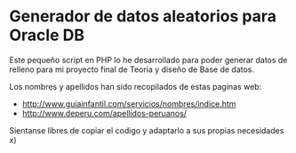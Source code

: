 Generador de datos aleatorios para Oracle DB
============================================
Este pequeño script en PHP lo he desarrollado para poder
generar datos de relleno para mi proyecto final de
Teoria y diseño de Base de datos.

Los nombres y apellidos han sido recopilados de estas paginas web:
- http://www.guiainfantil.com/servicios/nombres/indice.htm
- http://www.deperu.com/apellidos-peruanos/

Sientanse libres de copiar el codigo y adaptarlo a sus propias necesidades x)